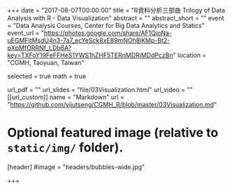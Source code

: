 +++
date = "2017-08-07T00:00:00"
title = "R資料分析三部曲 Trilogy of Data Analysis with R - Data Visualization"
abstract = ""
abstract_short = ""
event = "Data Analysis Courses, Center for Big Data Analytics and Statics"
event_url = "https://photos.google.com/share/AF1QipNa-uEGMFltMsdU4n3-7a7_ecYeSck8xE89mNOh8lKMp-Bt2-pXpMfORRNf_LDb6A?key=TXFoY19FeFFHeS1YWS1hZHF5TERnMDRjMDdPczBn"
location = "CGMH, Taoyuan, Taiwan"

selected = true
math = true

url_pdf = ""
url_slides = "file/03Visualization.html"
url_video = ""
[[url_custom]]
name = "Markdown"
url = "https://github.com/yijutseng/CGMH_R/blob/master/03Visualization.md"

# Optional featured image (relative to `static/img/` folder).
[header]
#image = "headers/bubbles-wide.jpg"

+++

